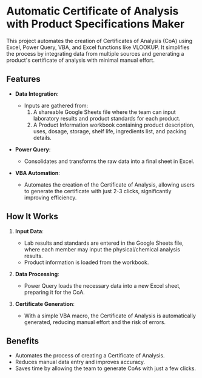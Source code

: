 # Automatic Certificate of Analysis with Product Specifications Maker

This project automates the creation of Certificates of Analysis (CoA) using Excel, Power Query, VBA, and Excel functions like VLOOKUP. It simplifies the process by integrating data from multiple sources and generating a product's certificate of analysis with minimal manual effort.

## Features

- **Data Integration**: 
  - Inputs are gathered from:
    1. A shareable Google Sheets file where the team can input laboratory results and product standards for each product.
    2. A Product Information workbook containing product description, uses, dosage, storage, shelf life, ingredients list, and packing details.
  
- **Power Query**: 
  - Consolidates and transforms the raw data into a final sheet in Excel.

- **VBA Automation**: 
  - Automates the creation of the Certificate of Analysis, allowing users to generate the certificate with just 2-3 clicks, significantly improving efficiency.

## How It Works

1. **Input Data**: 
   - Lab results and standards are entered in the Google Sheets file, where each member may input the physical/chemical analysis results.
   - Product information is loaded from the workbook.
   
2. **Data Processing**: 
   - Power Query loads the necessary data into a new Excel sheet, preparing it for the CoA.
   
3. **Certificate Generation**: 
   - With a simple VBA macro, the Certificate of Analysis is automatically generated, reducing manual effort and the risk of errors.

## Benefits

- Automates the process of creating a Certificate of Analysis.
- Reduces manual data entry and improves accuracy.
- Saves time by allowing the team to generate CoAs with just a few clicks.
